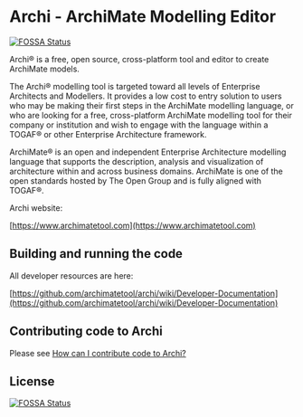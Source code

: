 # Archi - ArchiMate Modelling Editor
[![FOSSA Status](https://app.fossa.com/api/projects/git%2Bgithub.com%2FFlo-fro%2Farchi.svg?type=shield)](https://app.fossa.com/projects/git%2Bgithub.com%2FFlo-fro%2Farchi?ref=badge_shield)


Archi® is a free, open source, cross-platform tool and editor to create ArchiMate models.

The Archi® modelling tool is targeted toward all levels of Enterprise Architects and Modellers. It provides a low cost to entry solution to users who may be making their first steps in the ArchiMate modelling language, or who are looking for a free, cross-platform ArchiMate modelling tool for their company or institution and wish to engage with the language within a TOGAF® or other Enterprise Architecture framework.

ArchiMate® is an open and independent Enterprise Architecture modelling language that supports the description, analysis and visualization of architecture within and across business domains. ArchiMate is one of the open standards hosted by The Open Group and is fully aligned with TOGAF®.

Archi website:

[https://www.archimatetool.com](https://www.archimatetool.com)


## Building and running the code

All developer resources are here:

[https://github.com/archimatetool/archi/wiki/Developer-Documentation](https://github.com/archimatetool/archi/wiki/Developer-Documentation)


## Contributing code to Archi

Please see [How can I contribute code to Archi?](https://github.com/Phillipus/archi/wiki/How-can-I-contribute-code-to-Archi%3F)

## License
[![FOSSA Status](https://app.fossa.com/api/projects/git%2Bgithub.com%2FFlo-fro%2Farchi.svg?type=large)](https://app.fossa.com/projects/git%2Bgithub.com%2FFlo-fro%2Farchi?ref=badge_large)